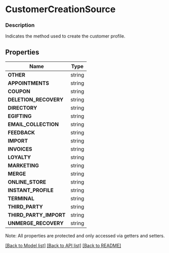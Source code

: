 # CustomerCreationSource

### Description

Indicates the method used to create the customer profile.

## Properties
Name | Type
------------ | -------------
**OTHER** | string
**APPOINTMENTS** | string
**COUPON** | string
**DELETION_RECOVERY** | string
**DIRECTORY** | string
**EGIFTING** | string
**EMAIL_COLLECTION** | string
**FEEDBACK** | string
**IMPORT** | string
**INVOICES** | string
**LOYALTY** | string
**MARKETING** | string
**MERGE** | string
**ONLINE_STORE** | string
**INSTANT_PROFILE** | string
**TERMINAL** | string
**THIRD_PARTY** | string
**THIRD_PARTY_IMPORT** | string
**UNMERGE_RECOVERY** | string

Note: All properties are protected and only accessed via getters and setters.

[[Back to Model list]](../../README.md#documentation-for-models) [[Back to API list]](../../README.md#documentation-for-api-endpoints) [[Back to README]](../../README.md)

